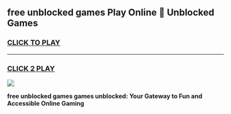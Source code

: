 
## free unblocked games Play Online 👋 Unblocked Games
<h3>
<a href="https://premium.freeplayer.one?title=free_unblocked_games&ref=19F">CLICK TO PLAY</a></h3>
<hr>

<h3>
<a href="https://premium.freeplayer.one?title=free_unblocked_games&ref=19F">CLICK 2 PLAY</a>
  
</h3>

<a href="https://premium.freeplayer.one?title=free_unblocked_games&ref=19F"><img src="https://clearcache.store/games.png"></a>


**free unblocked games games unblocked: Your Gateway to Fun and Accessible Online Gaming**
